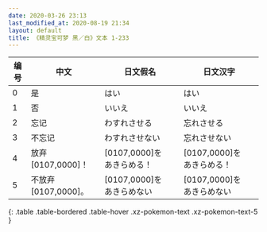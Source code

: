 ```yaml
---
date: 2020-03-26 23:13
last_modified_at: 2020-08-19 21:34
layout: default
title: 《精灵宝可梦 黑／白》文本 1-233
---
```

| 编号 | 中文 | 日文假名 | 日文汉字 |
| ---- | ---- | ---- | --- |
| 0 | 是 | はい | はい |
| 1 | 否 | いいえ | いいえ |
| 2 | 忘记 | わすれさせる | 忘れさせる |
| 3 | 不忘记 | わすれさせない | 忘れさせない |
| 4 | 放弃[0107,0000]！ | [0107,0000]を　あきらめる！ | [0107,0000]を　あきらめる！ |
| 5 | 不放弃[0107,0000]。 | [0107,0000]を　あきらめない | [0107,0000]を　あきらめない |
{: .table .table-bordered .table-hover .xz-pokemon-text .xz-pokemon-text-5 }